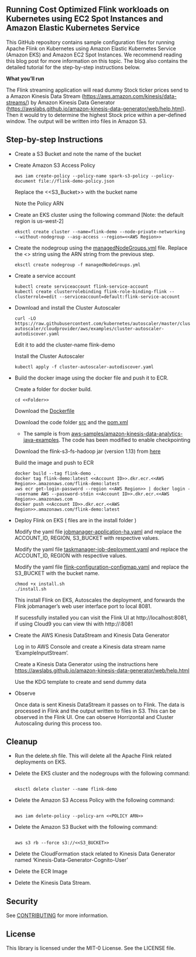 ## Running Cost Optimized Flink workloads on Kubernetes using EC2 Spot Instances and Amazon Elastic Kubernetes Service

This GitHub repository contains sample configuration files for running Apache Flink on Kubernetes using Amazon Elastic Kubernetes Service (Amazon EKS) and Amazon EC2 Spot Instances. We recommend reading this blog post for more information on this topic. The blog also contains the detailed tutorial for the step-by-step instructions below. 

**What you’ll run**

The Flink streaming application will read dummy Stock ticker prices send to a Amazon Kinesis Data Stream (https://aws.amazon.com/kinesis/data-streams/) by Amazon Kinesis Data Generator (https://awslabs.github.io/amazon-kinesis-data-generator/web/help.html). Then it would try to determine the highest Stock price within a per-defined window. The output will be written into files in Amazon S3.

## Step-by-step Instructions

* Create a S3 Bucket and note the name of the bucket

* Create Amazon S3 Access Policy
    ```
    aws iam create-policy --policy-name spark-s3-policy --policy-document file://flink-demo-policy.json
    ```
    Replace the <<S3_Bucket>> with the bucket name

    Note the Policy ARN

* Create an EKS cluster using the following command [Note: the default region is us-west-2]
    ```
    eksctl create cluster --name=flink-demo --node-private-networking  --without-nodegroup --asg-access --region=<<AWS Region>>
    ```
* Create the nodegroup using the [managedNodeGroups.yml](./managedNodeGroups.yml) file. Replace the <<Policy ARN>> string using the ARN string from the previous step. 
    ```
    eksctl create nodegroup -f managedNodeGroups.yml
    ```
* Create a service account
    ```
    kubectl create serviceaccount flink-service-account
    kubectl create clusterrolebinding flink-role-binding-flink --clusterrole=edit --serviceaccount=default:flink-service-account
    ```
* Download and install the Cluster Autoscaler
    ```
    curl -LO https://raw.githubusercontent.com/kubernetes/autoscaler/master/cluster-autoscaler/cloudprovider/aws/examples/cluster-autoscaler-autodiscover.yaml
    ```
    Edit it to add the cluster-name flink-demo

    Install the Cluster Autoscaler
    ```
    kubectl apply -f cluster-autoscaler-autodiscover.yaml
    ```

* Build the docker image using the docker file and push it to ECR.
    
    Create a folder for docker build.

    ```
    cd <<Folder>>
    ```
    
    Download the [Dockerfile](./Dockerfile)

    Download the code folder [src](amazon-kinesis-data-analytics-java-examples/S3Sink/src) and the [pom.xml](./pom.xml) 
    - The sample is from [aws-samples/amazon-kinesis-data-analytics-java-examples](https://github.com/aws-samples/amazon-kinesis-data-analytics-java-examples). The code has been modified to enable checkpointing
    
    Download the flink-s3-fs-hadoop jar (version 1.13) from [here](https://mvnrepository.com/artifact/org.apache.flink/flink-s3-fs-hadoop) 

    Build the image and push to ECR

    ```
    docker build --tag flink-demo .
    docker tag flink-demo:latest <<Account ID>>.dkr.ecr.<<AWS Region>>.amazonaws.com/flink-demo:latest
    aws ecr get-login-password --region <<AWS Region>> | docker login --username AWS --password-stdin <<Account ID>>.dkr.ecr.<<AWS Region>>.amazonaws.com 
    docker push <<Account ID>>.dkr.ecr.<<AWS Region>>.amazonaws.com/flink-demo:latest
    ```

*   Deploy Flink on EKS ( files are in the install folder )

    Modify the yaml file [jobmanager-application-ha.yaml](./jobmanager-application-ha.yaml) and replace the ACCOUNT_ID, REGION, S3_BUCKET with respective values.

    Modify the yaml file [taskmanager-job-deployment.yaml](./taskmanager-job-deployment.yaml) and replace the ACCOUNT_ID, REGION with respective values.

    Modify the yaml file [flink-configuration-configmap.yaml](./flink-configuration-configmap.yaml) and replace the S3_BUCKET with the bucket name.

    ```
    chmod +x install.sh
    ./install.sh
    ``` 

    This install Flink on EKS, Autoscales the deployment, and forwards the Flink jobmanager’s web user interface port to local 8081.

    If sucessfully installed you can visit the Flink UI at http://localhost:8081, if using Cloud9 you can view thi with  http://<Preview URL>:8081 


*   Create the AWS Kinesis DataStream and Kinesis Data Generator

    Log in to AWS Console and create a Kinesis data stream name ‘ExampleInputStream’.

    Create a Kinesis Data Generator using the instructions here https://awslabs.github.io/amazon-kinesis-data-generator/web/help.html

    Use the KDG template to create and send dummy data

*   Observe

    Once data is sent Kinesis DataStream it passes on to Flink. The data is processed in Flink and the output written to files in S3. This can be observed in the Flink UI. One can observe Horrizontal and Cluster Autoscaling during this process too.    

## Cleanup

*   Run the delete.sh file. This will delete all the Apache Flink related deployments on EKS.

*   Delete the EKS cluster and the nodegroups with the following command:

    ```

    eksctl delete cluster --name flink-demo
    ```

*   Delete the Amazon S3 Access Policy with the following command:
    ```

    aws iam delete-policy --policy-arn <<POLICY ARN>>
    ```

*   Delete the Amazon S3 Bucket with the following command:
    ```
    
    aws s3 rb --force s3://<<S3_BUCKET>>
    ```

*   Delete the CloudFormation stack related to Kinesis Data Generator named ‘Kinesis-Data-Generator-Cognito-User’

*   Delete the ECR Image

*   Delete the Kinesis Data Stream.

## Security

See [CONTRIBUTING](CONTRIBUTING.md#security-issue-notifications) for more information.

## License

This library is licensed under the MIT-0 License. See the LICENSE file.

